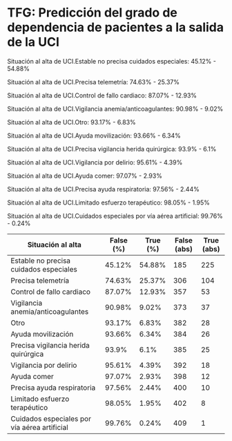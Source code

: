 # TFG: Predicción del grado de dependencia de pacientes a la salida de la UCI

Situación al alta de UCI.Estable no precisa cuidados especiales:
45.12% - 54.88%

Situación al alta de UCI.Precisa telemetría:
74.63% - 25.37%

Situación al alta de UCI.Control de fallo cardiaco:
87.07% - 12.93%

Situación al alta de UCI.Vigilancia anemia/anticoagulantes:
90.98% - 9.02%

Situación al alta de UCI.Otro:
93.17% - 6.83%

Situación al alta de UCI.Ayuda movilización:
93.66% - 6.34%

Situación al alta de UCI.Precisa vigilancia herida quirúrgica:
93.9% - 6.1%

Situación al alta de UCI.Vigilancia por delirio:
95.61% - 4.39%

Situación al alta de UCI.Ayuda comer:
97.07% - 2.93%

Situación al alta de UCI.Precisa ayuda respiratoria:
97.56% - 2.44%

Situación al alta de UCI.Limitado esfuerzo terapéutico:
98.05% - 1.95%

Situación al alta de UCI.Cuidados especiales por vía aérea artificial:
99.76% - 0.24%

| Situación al alta | False (%) | True (%) | False (abs) | True (abs) |
|-------------------|-----------|----------|-------------|------------|
| Estable no precisa cuidados especiales | 45.12% | 54.88% | 185 | 225 |
| Precisa telemetría | 74.63% | 25.37% | 306 | 104 |
| Control de fallo cardiaco | 87.07% | 12.93% | 357 | 53 |
| Vigilancia anemia/anticoagulantes | 90.98% | 9.02% | 373 | 37 |
| Otro | 93.17% | 6.83% | 382 | 28 |
| Ayuda movilización | 93.66% | 6.34% | 384 | 26 |
| Precisa vigilancia herida quirúrgica | 93.9% | 6.1% | 385 | 25 |
| Vigilancia por delirio | 95.61% | 4.39% | 392 | 18 |
| Ayuda comer | 97.07% | 2.93% | 398 | 12 |
| Precisa ayuda respiratoria | 97.56% | 2.44% | 400 | 10 |
| Limitado esfuerzo terapéutico | 98.05% | 1.95% | 402 | 8 |
| Cuidados especiales por vía aérea artificial | 99.76% | 0.24% | 409 | 1 |
